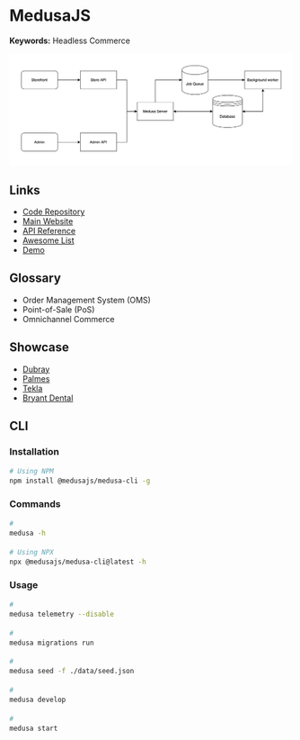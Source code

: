 # MedusaJS

<!--
https://rigby.pl
-->

<!--
https://github.com/adrien2p/medusa-extender

https://medusajs.notion.site/Medusa-Resources-dc2626aa8abf4e97ae3a5293a3fd41b9
-->

**Keywords:** Headless Commerce

![Medusa Architecture](/assets/images/medusa/medusa-arch.png)

## Links

- [Code Repository](https://github.com/medusajs/medusa)
- [Main Website](https://medusajs.com)
- [API Reference](https://docs.medusajs.com/api/store)
- [Awesome List](https://github.com/adrien2p/awesome-medusajs)
- [Demo](https://demo.medusajs.com)

## Glossary

- Order Management System (OMS)
- Point-of-Sale (PoS)
- Omnichannel Commerce

## Showcase

- [Dubray](https://dubraybooks.ie)
- [Palmes](https://palmes.co)
- [Tekla](https://teklafabrics.com)
- [Bryant Dental](https://bryant.dental)

## CLI

### Installation

```sh
# Using NPM
npm install @medusajs/medusa-cli -g
```

### Commands

```sh
#
medusa -h

# Using NPX
npx @medusajs/medusa-cli@latest -h
```

### Usage

<!--
medusa user -e brunowego@gmail.com --invite
-->

```sh
#
medusa telemetry --disable

#
medusa migrations run

#
medusa seed -f ./data/seed.json

#
medusa develop

#
medusa start
```

<!--
curl http://localhost:9000/health
curl http://localhost:7000
curl http://localhost:7001
-->
